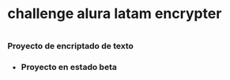 
<h1>challenge alura latam encrypter<h1>


<h3>Proyecto de encriptado de texto<h3>

- Proyecto en estado beta

